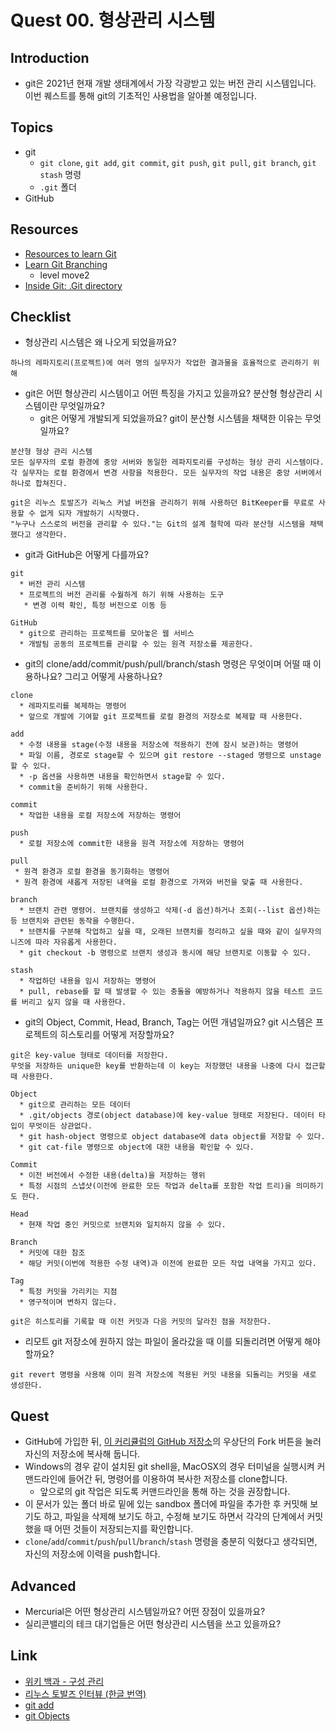 # Quest 00. 형상관리 시스템

## Introduction
* git은 2021년 현재 개발 생태계에서 가장 각광받고 있는 버전 관리 시스템입니다. 이번 퀘스트를 통해 git의 기초적인 사용법을 알아볼 예정입니다.

## Topics
* git
  * `git clone`, `git add`, `git commit`, `git push`, `git pull`, `git branch`, `git stash` 명령
  * `.git` 폴더
* GitHub

## Resources
* [Resources to learn Git](https://try.github.io)
* [Learn Git Branching](https://learngitbranching.js.org/?locale=ko)
  - level move2
* [Inside Git: .Git directory](https://githowto.com/git_internals_git_directory)

## Checklist
* 형상관리 시스템은 왜 나오게 되었을까요?
```
하나의 레파지토리(프로젝트)에 여러 명의 실무자가 작업한 결과물을 효율적으로 관리하기 위해
```
* git은 어떤 형상관리 시스템이고 어떤 특징을 가지고 있을까요? 분산형 형상관리 시스템이란 무엇일까요?
  * git은 어떻게 개발되게 되었을까요? git이 분산형 시스템을 채택한 이유는 무엇일까요?
```
분산형 형상 관리 시스템
모든 실무자의 로컬 환경에 중앙 서버와 동일한 레파지토리를 구성하는 형상 관리 시스템이다.
각 실무자는 로컬 환경에서 변경 사항을 적용한다. 모든 실무자의 작업 내용은 중앙 서버에서 하나로 합쳐진다.

git은 리누스 토발즈가 리눅스 커널 버전을 관리하기 위해 사용하던 BitKeeper를 무료로 사용할 수 없게 되자 개발하기 시작했다. 
"누구나 스스로의 버전을 관리할 수 있다."는 Git의 설계 철학에 따라 분산형 시스템을 채택했다고 생각한다.
```
* git과 GitHub은 어떻게 다를까요?
```
git
  * 버전 관리 시스템
  * 프로젝트의 버전 관리를 수월하게 하기 위해 사용하는 도구
   * 변경 이력 확인, 특정 버전으로 이동 등

GitHub
  * git으로 관리하는 프로젝트를 모아놓은 웹 서비스
  * 개발팀 공동의 프로젝트를 관리할 수 있는 원격 저장소를 제공한다.
```
* git의 clone/add/commit/push/pull/branch/stash 명령은 무엇이며 어떨 때 이용하나요? 그리고 어떻게 사용하나요?
```
clone
  * 레파지토리를 복제하는 명령어
  * 앞으로 개발에 기여할 git 프로젝트를 로컬 환경의 저장소로 복제할 때 사용한다.

add
  * 수정 내용을 stage(수정 내용을 저장소에 적용하기 전에 잠시 보관)하는 명령어
  * 파일 이름, 경로로 stage할 수 있으며 git restore --staged 명령으로 unstage할 수 있다. 
  * -p 옵션을 사용하면 내용을 확인하면서 stage할 수 있다.
  * commit을 준비하기 위해 사용한다.

commit
  * 작업한 내용을 로컬 저장소에 저장하는 명령어

push
  * 로컬 저장소에 commit한 내용을 원격 저장소에 저장하는 명령어

pull
 * 원격 환경과 로컬 환경을 동기화하는 명령어
 * 원격 환경에 새롭게 저장된 내역을 로컬 환경으로 가져와 버전을 맞출 때 사용한다.

branch
  * 브랜치 관련 명령어. 브랜치를 생성하고 삭제(-d 옵션)하거나 조회(--list 옵션)하는 등 브랜치와 관련된 동작을 수행한다.
  * 브랜치를 구분해 작업하고 싶을 때, 오래된 브랜치를 정리하고 싶을 때와 같이 실무자의 니즈에 따라 자유롭게 사용한다.
  * git checkout -b 명령으로 브랜치 생성과 동시에 해당 브랜치로 이동할 수 있다.

stash
  * 작업하던 내용을 임시 저장하는 명령어
  * pull, rebase를 할 때 발생할 수 있는 충돌을 예방하거나 적용하지 않을 테스트 코드를 버리고 싶지 않을 때 사용한다.
```
* git의 Object, Commit, Head, Branch, Tag는 어떤 개념일까요? git 시스템은 프로젝트의 히스토리를 어떻게 저장할까요?
```
git은 key-value 형태로 데이터를 저장한다.
무엇을 저장하든 unique한 key를 반환하는데 이 key는 저장했던 내용을 나중에 다시 접근할 때 사용한다.

Object
  * git으로 관리하는 모든 데이터
  * .git/objects 경로(object database)에 key-value 형태로 저장된다. 데이터 타입이 무엇이든 상관없다.
  * git hash-object 명령으로 object database에 data object를 저장할 수 있다.
  * git cat-file 명령으로 object에 대한 내용을 확인할 수 있다.

Commit
  * 이전 버전에서 수정한 내용(delta)을 저장하는 행위
  * 특정 시점의 스냅샷(이전에 완료한 모든 작업과 delta를 포함한 작업 트리)을 의미하기도 한다. 

Head
  * 현재 작업 중인 커밋으로 브랜치와 일치하지 않을 수 있다.

Branch
  * 커밋에 대한 참조
  * 해당 커밋(이번에 적용한 수정 내역)과 이전에 완료한 모든 작업 내역을 가지고 있다.

Tag
  * 특정 커밋을 가리키는 지점
  * 영구적이며 변하지 않는다.

git은 히스토리를 기록할 때 이전 커밋과 다음 커밋의 달라진 점을 저장한다.
```
* 리모트 git 저장소에 원하지 않는 파일이 올라갔을 때 이를 되돌리려면 어떻게 해야 할까요?
```
git revert 명령을 사용해 이미 원격 저장소에 적용된 커밋 내용을 되돌리는 커밋을 새로 생성한다.
```

## Quest
* GitHub에 가입한 뒤, [이 커리큘럼의 GitHub 저장소](https://github.com/KnowRe-Dev/WebDevCurriculum)의 우상단의 Fork 버튼을 눌러 자신의 저장소에 복사해 둡니다.
* Windows의 경우 같이 설치된 git shell을, MacOSX의 경우 터미널을 실행시켜 커맨드라인에 들어간 뒤, 명령어를 이용하여 복사한 저장소를 clone합니다.
  * 앞으로의 git 작업은 되도록 커맨드라인을 통해 하는 것을 권장합니다.
* 이 문서가 있는 폴더 바로 밑에 있는 sandbox 폴더에 파일을 추가한 후 커밋해 보기도 하고, 파일을 삭제해 보기도 하고, 수정해 보기도 하면서 각각의 단계에서 커밋했을 때 어떤 것들이 저장되는지를 확인합니다.
* `clone`/`add`/`commit`/`push`/`pull`/`branch`/`stash` 명령을 충분히 익혔다고 생각되면, 자신의 저장소에 이력을 push합니다.

## Advanced
* Mercurial은 어떤 형상관리 시스템일까요? 어떤 장점이 있을까요?
* 실리콘밸리의 테크 대기업들은 어떤 형상관리 시스템을 쓰고 있을까요?

## Link
* [위키 백과 - 구성 관리](https://ko.wikipedia.org/wiki/%EA%B5%AC%EC%84%B1_%EA%B4%80%EB%A6%AC)
* [리누스 토발즈 인터뷰 (한글 번역)](https://sjp38.github.io/ko/post/torvalds_interview_for_30th_anniversary_of_linux_kernel_part1/)
* [git add](https://www.daleseo.com/git-add/)
* [git Objects](https://git-scm.com/book/en/v2/Git-Internals-Git-Objects)
